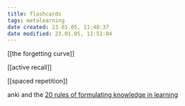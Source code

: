 ```yaml
---
title: flashcards
tags: metalearning
date created: 23.01.05, 11:48:37
date modified: 23.01.05, 11:51:04
---
```


[[the forgetting curve]]

[[active recall]]

[[spaced repetition]]

anki and the [20 rules of formulating knowledge in learning](http://super-memory.com/articles/20rules.htm)
